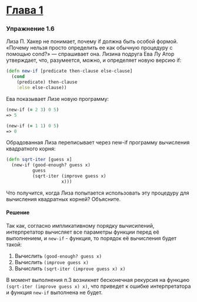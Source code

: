# [Глава 1](./index.md#Глава-1-Построение-абстракций-с-помощью-процедур)

### Упражнение 1.6
Лиза П. Хакер не понимает, почему if должна быть особой формой. «Почему нельзя просто определить ее как обычную процедуру с помощью cond?» — спрашивает она. Лизина подруга Ева Лу Атор утверждает, что, разумеется, можно, и определяет новую версию if:
```clojure
(defn new-if [predicate then-clause else-clause]
  (cond
    (predicate) then-clause
    :else else-clause))
```

Ева показывает Лизе новую программу:
```clojure
(new-if (= 2 3) 0 5)
=> 5

(new-if (= 1 1) 0 5)
=> 0
```

Обрадованная Лиза переписывает через new-if программу вычисления квадратного корня:
```clojure
(defn sqrt-iter [guess x]
  (new-if (good-enough? guess x)
          guess
          (sqrt-iter (improve guess x)
                     x)))
```

Что получится, когда Лиза попытается использовать эту процедуру для вычисления квадратных
корней? Объясните.

#### Решение
Так как, согласно импликативному порядку вычисилений, интерпретатор вычисляет все параметры функции перед её выполнением, и `new-if` - функция, то порядок её вычисления будет такой:

1. Вычислить `(good-enough? guess x)`
2. Вычислить `(improve guess x)`
3. Вычислить `(sqrt-iter (improve guess x) x)`

В момент выполнения п.3 возникнет бесконечная рекурсия на функцию `(sqrt-iter (improve guess x) x)`, что приведет к ошибке интерпретатора и функция `new-if` выполнена не будет.
